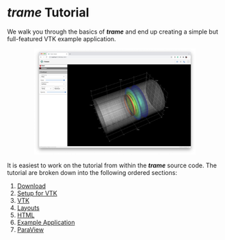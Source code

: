 # ***trame*** Tutorial

We walk you through the basics of ***trame*** and end up creating a simple but full-featured VTK example application.

<p style="text-align:center;"><img src="../images/tutorial-example.jpg" alt="Example VTK Application" style="width: 75%; height: 75%"></p>

It is easiest to work on the tutorial from within the ***trame*** source code. The tutorial are broken down into the following ordered sections:

1. [Download](./tutorial-download.html)
2. [Setup for VTK](./tutorial-setup-vtk.html)
3. [VTK](./tutorial-vtk.html)
4. [Layouts](./tutorial-layouts.html)
5. [HTML](./tutorial-html.html)
6. [Example Application](./tutorial-example.html)
7. [ParaView](./tutorial-paraview.html)